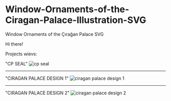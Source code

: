 # Window-Ornaments-of-the-Ciragan-Palace-Illustration-SVG
Window Ornaments of the Çırağan Palace SVG

Hi there!

Projects wievs:

"CP SEAL"
![cp seal](https://github.com/user-attachments/assets/36b1b4f3-32ee-4777-aa17-b6817f64db96)

*********************************

"CIRAGAN PALACE DESIGN 1"
![ciragan palace design 1](https://github.com/user-attachments/assets/d1814a1a-079d-4677-98aa-547227cbb966)

*********************************

"CIRAGAN PALACE DESIGN 2"
![ciragan palace design 2](https://github.com/user-attachments/assets/e11a7223-d62b-45e0-bb48-f5dc93866855)
